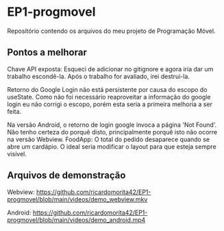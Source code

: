 # EP1-progmovel
Repositório contendo os arquivos do meu projeto de Programação Móvel.

## Pontos a melhorar
Chave API exposta: Esqueci de adicionar no gitignore e agora iria dar um trabalho escondê-la. Após o trabalho for avaliado, irei destruí-la.

Retorno do Google Login não está persistente por causa do escopo do useState. Como não foi necessário reaproveitar a informação do google login eu não corrigi o escopo, porém esta seria a primeira melhoria a ser feita.

Na versão Android, o retorno de login google invoca a página 'Not Found'. Não tenho certeza do porquê disto, principalmente porquê isto não ocorre na versão Webview.
FoodApp: O total do pedido desaparece quando se abre um cardápio. O ideal seria modificar o layout para que esteja sempre visível.

## Arquivos de demonstração
Webview:
https://github.com/ricardomorita42/EP1-progmovel/blob/main/videos/demo_webview.mkv

Android:
https://github.com/ricardomorita42/EP1-progmovel/blob/main/videos/demo_android.mp4
